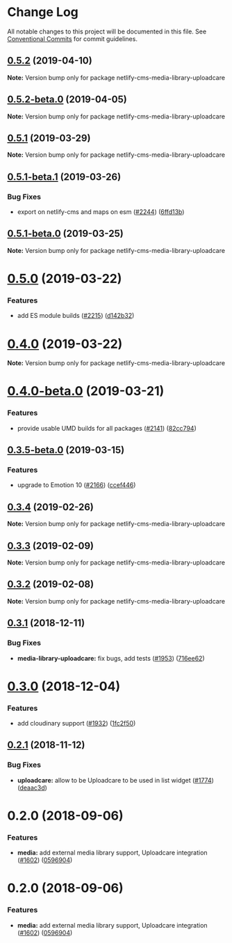 # Change Log

All notable changes to this project will be documented in this file.
See [Conventional Commits](https://conventionalcommits.org) for commit guidelines.

## [0.5.2](https://github.com/netlify/netlify-cms/tree/master/packages/netlify-cms-media-library-uploadcare/compare/netlify-cms-media-library-uploadcare@0.5.2-beta.0...netlify-cms-media-library-uploadcare@0.5.2) (2019-04-10)

**Note:** Version bump only for package netlify-cms-media-library-uploadcare





## [0.5.2-beta.0](https://github.com/netlify/netlify-cms/tree/master/packages/netlify-cms-media-library-uploadcare/compare/netlify-cms-media-library-uploadcare@0.5.1...netlify-cms-media-library-uploadcare@0.5.2-beta.0) (2019-04-05)

**Note:** Version bump only for package netlify-cms-media-library-uploadcare





## [0.5.1](https://github.com/netlify/netlify-cms/tree/master/packages/netlify-cms-media-library-uploadcare/compare/netlify-cms-media-library-uploadcare@0.5.1-beta.1...netlify-cms-media-library-uploadcare@0.5.1) (2019-03-29)

**Note:** Version bump only for package netlify-cms-media-library-uploadcare





## [0.5.1-beta.1](https://github.com/netlify/netlify-cms/tree/master/packages/netlify-cms-media-library-uploadcare/compare/netlify-cms-media-library-uploadcare@0.5.1-beta.0...netlify-cms-media-library-uploadcare@0.5.1-beta.1) (2019-03-26)


### Bug Fixes

* export on netlify-cms and maps on esm ([#2244](https://github.com/netlify/netlify-cms/tree/master/packages/netlify-cms-media-library-uploadcare/issues/2244)) ([6ffd13b](https://github.com/netlify/netlify-cms/tree/master/packages/netlify-cms-media-library-uploadcare/commit/6ffd13b))





## [0.5.1-beta.0](https://github.com/netlify/netlify-cms/tree/master/packages/netlify-cms-media-library-uploadcare/compare/netlify-cms-media-library-uploadcare@0.5.0...netlify-cms-media-library-uploadcare@0.5.1-beta.0) (2019-03-25)

**Note:** Version bump only for package netlify-cms-media-library-uploadcare





# [0.5.0](https://github.com/netlify/netlify-cms/tree/master/packages/netlify-cms-media-library-uploadcare/compare/netlify-cms-media-library-uploadcare@0.4.0...netlify-cms-media-library-uploadcare@0.5.0) (2019-03-22)


### Features

* add ES module builds ([#2215](https://github.com/netlify/netlify-cms/tree/master/packages/netlify-cms-media-library-uploadcare/issues/2215)) ([d142b32](https://github.com/netlify/netlify-cms/tree/master/packages/netlify-cms-media-library-uploadcare/commit/d142b32))





# [0.4.0](https://github.com/netlify/netlify-cms/tree/master/packages/netlify-cms-media-library-uploadcare/compare/netlify-cms-media-library-uploadcare@0.4.0-beta.0...netlify-cms-media-library-uploadcare@0.4.0) (2019-03-22)

**Note:** Version bump only for package netlify-cms-media-library-uploadcare





# [0.4.0-beta.0](https://github.com/netlify/netlify-cms/tree/master/packages/netlify-cms-media-library-uploadcare/compare/netlify-cms-media-library-uploadcare@0.3.5-beta.0...netlify-cms-media-library-uploadcare@0.4.0-beta.0) (2019-03-21)


### Features

* provide usable UMD builds for all packages ([#2141](https://github.com/netlify/netlify-cms/tree/master/packages/netlify-cms-media-library-uploadcare/issues/2141)) ([82cc794](https://github.com/netlify/netlify-cms/tree/master/packages/netlify-cms-media-library-uploadcare/commit/82cc794))





## [0.3.5-beta.0](https://github.com/netlify/netlify-cms/tree/master/packages/netlify-cms-media-library-uploadcare/compare/netlify-cms-media-library-uploadcare@0.3.4...netlify-cms-media-library-uploadcare@0.3.5-beta.0) (2019-03-15)


### Features

* upgrade to Emotion 10 ([#2166](https://github.com/netlify/netlify-cms/tree/master/packages/netlify-cms-media-library-uploadcare/issues/2166)) ([ccef446](https://github.com/netlify/netlify-cms/tree/master/packages/netlify-cms-media-library-uploadcare/commit/ccef446))





## [0.3.4](https://github.com/netlify/netlify-cms/tree/master/packages/netlify-cms-media-library-uploadcare/compare/netlify-cms-media-library-uploadcare@0.3.3...netlify-cms-media-library-uploadcare@0.3.4) (2019-02-26)

**Note:** Version bump only for package netlify-cms-media-library-uploadcare





## [0.3.3](https://github.com/netlify/netlify-cms/tree/master/packages/netlify-cms-media-library-uploadcare/compare/netlify-cms-media-library-uploadcare@0.3.2...netlify-cms-media-library-uploadcare@0.3.3) (2019-02-09)

**Note:** Version bump only for package netlify-cms-media-library-uploadcare





## [0.3.2](https://github.com/netlify/netlify-cms/tree/master/packages/netlify-cms-media-library-uploadcare/compare/netlify-cms-media-library-uploadcare@0.3.1...netlify-cms-media-library-uploadcare@0.3.2) (2019-02-08)

**Note:** Version bump only for package netlify-cms-media-library-uploadcare





## [0.3.1](https://github.com/netlify/netlify-cms/tree/master/packages/netlify-cms-media-library-uploadcare/compare/netlify-cms-media-library-uploadcare@0.3.0...netlify-cms-media-library-uploadcare@0.3.1) (2018-12-11)


### Bug Fixes

* **media-library-uploadcare:** fix bugs, add tests ([#1953](https://github.com/netlify/netlify-cms/tree/master/packages/netlify-cms-media-library-uploadcare/issues/1953)) ([716ee62](https://github.com/netlify/netlify-cms/tree/master/packages/netlify-cms-media-library-uploadcare/commit/716ee62))





# [0.3.0](https://github.com/netlify/netlify-cms/tree/master/packages/netlify-cms-media-library-uploadcare/compare/netlify-cms-media-library-uploadcare@0.2.1...netlify-cms-media-library-uploadcare@0.3.0) (2018-12-04)


### Features

* add cloudinary support ([#1932](https://github.com/netlify/netlify-cms/tree/master/packages/netlify-cms-media-library-uploadcare/issues/1932)) ([1fc2f50](https://github.com/netlify/netlify-cms/tree/master/packages/netlify-cms-media-library-uploadcare/commit/1fc2f50))





## [0.2.1](https://github.com/netlify/netlify-cms/tree/master/packages/netlify-cms-media-library-uploadcare/compare/netlify-cms-media-library-uploadcare@0.2.0...netlify-cms-media-library-uploadcare@0.2.1) (2018-11-12)


### Bug Fixes

* **uploadcare:** allow to be Uploadcare to be used in list widget ([#1774](https://github.com/netlify/netlify-cms/tree/master/packages/netlify-cms-media-library-uploadcare/issues/1774)) ([deaac3d](https://github.com/netlify/netlify-cms/tree/master/packages/netlify-cms-media-library-uploadcare/commit/deaac3d))





<a name="0.2.0"></a>
# 0.2.0 (2018-09-06)


### Features

* **media:** add external media library support, Uploadcare integration ([#1602](https://github.com/netlify/netlify-cms/tree/master/packages/netlify-cms-media-library-uploadcare/issues/1602)) ([0596904](https://github.com/netlify/netlify-cms/tree/master/packages/netlify-cms-media-library-uploadcare/commit/0596904))




<a name="0.2.0"></a>
# 0.2.0 (2018-09-06)


### Features

* **media:** add external media library support, Uploadcare integration ([#1602](https://github.com/netlify/netlify-cms/tree/master/packages/netlify-cms-media-library-uploadcare/issues/1602)) ([0596904](https://github.com/netlify/netlify-cms/tree/master/packages/netlify-cms-media-library-uploadcare/commit/0596904))
